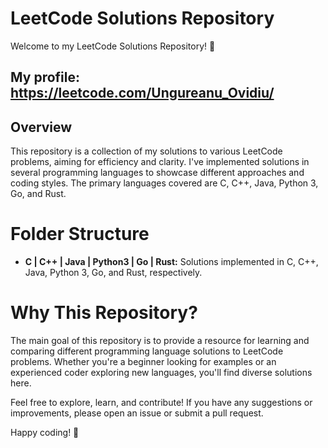 # LeetCode Solutions Repository
Welcome to my LeetCode Solutions Repository! 🚀

## My profile: https://leetcode.com/Ungureanu_Ovidiu/

## Overview
This repository is a collection of my solutions to various LeetCode problems, aiming for efficiency and clarity. I've implemented solutions in several programming languages to showcase different approaches and coding styles. The primary languages covered are C, C++, Java, Python 3, Go, and Rust.

# Folder Structure
- **C | C++ | Java | Python3 | Go | Rust:** Solutions implemented in C, C++, Java, Python 3, Go, and Rust, respectively.

# Why This Repository?
The main goal of this repository is to provide a resource for learning and comparing different programming language solutions to LeetCode problems. Whether you're a beginner looking for examples or an experienced coder exploring new languages, you'll find diverse solutions here.

Feel free to explore, learn, and contribute! If you have any suggestions or improvements, please open an issue or submit a pull request.

Happy coding! 🚀
